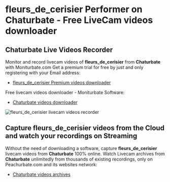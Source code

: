 # fleurs_de_cerisier Performer on Chaturbate - Free LiveCam videos downloader

## Chaturbate Live Videos Recorder

Monitor and record livecam videos of **fleurs_de_cerisier** from **Chaturbate** with Moniturbate.com
Get a premium trial for free by just and only registering with your Email address:
* [fleurs_de_cerisier Premium videos downloader](https://moniturbate.com/request-demo-licence-key.html)

Free livecam videos downloader - Moniturbate Software:
* [Chaturbate videos downloader](https://moniturbate.com/moniturbate-download-software.html)

![fleurs_de_cerisier livecam videos recorder](https://peachurnet.com/templates/moniturbate-software.png)


## Capture fleurs_de_cerisier videos from the Cloud and watch your recordings on Streaming

Without the need of downloading a software, capture **fleurs_de_cerisier** livecam videos from **Chaturbate** 100% online.
Watch Livecam archives from **Chaturbate** unlimitedly from thousands of existing recordings, only on Peachurbate.com and its websites network:
* [Chaturbate videos archives](https://peachurnet.com/)